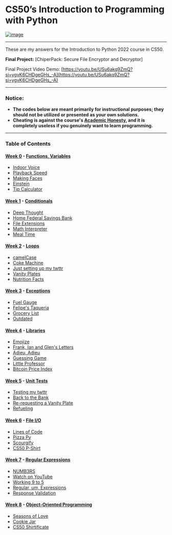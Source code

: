# CS50’s Introduction to Programming with Python

[![image](https://github.com/Sreeju7733/ChiperPack/assets/77568405/c689a19e-aed1-47df-9e31-f2b7cb24f0e1)](https://certificates.cs50.io/2c93ffd9-177a-4187-9bb7-cac0780fa781)

---

These are my answers for the Introduction to Python 2022 course in CS50.

**Final Project:** [ChiperPack: Secure File Encryptor and Decryptor]

Final Project Video Demo: [https://youtu.be/USu6akq9ZmQ?si=ygvK6CHDgeGHs_-A](https://youtu.be/USu6akq9ZmQ?si=ygvK6CHDgeGHs_-A)

---

### Notice:
- **The codes below are meant primarily for instructional purposes; they should not be utilized or presented as your own solutions.**
- **Cheating is against the course's [Academic Honesty](https://cs50.harvard.edu/python/2022/honesty/), and it is completely useless if you genuinely want to learn programming.**

---

### Table of Contents
#### [Week 0](/Week_0/) - [Functions, Variables](https://cs50.harvard.edu/python/2022/weeks/0/)
- [Indoor Voice](/Week_0/indoor/)
- [Playback Speed](/Week_0/playback/)
- [Making Faces](/Week_0/faces/)
- [Einstein](/Week_0/einstein/)
- [Tip Calculator](/Week_0/tip/)

#### [Week 1](/Week_1/) - [Conditionals](https://cs50.harvard.edu/python/2022/weeks/1/)
- [Deep Thought](/Week_1/deep/)
- [Home Federal Savings Bank](/Week_1/bank/)
- [File Extensions](/Week_1/extensions/)
- [Math Interpreter](/Week_1/interpreter/)
- [Meal Time](/Week_1/meal/)

#### [Week 2](/Week_2/) - [Loops](https://cs50.harvard.edu/python/2022/weeks/2/)
- [camelCase](/Week_2/camel/)
- [Coke Machine](/Week_2/coke/)
- [Just setting up my twttr](/Week_2/twttr/)
- [Vanity Plates](/Week_2/plates/)
- [Nutrition Facts](/Week_2/nutrition/)

#### [Week 3](/Week_3/) - [Exceptions](https://cs50.harvard.edu/python/2022/weeks/3/)
- [Fuel Gauge](/Week_3/fuel/)
- [Felipe's Taqueria](/Week_3/taqueria/)
- [Grocery List](/Week_3/grocery/)
- [Outdated](/Week_3/outdated/)

#### [Week 4](/Week_4/) - [Libraries](https://cs50.harvard.edu/python/2022/weeks/4/)
- [Emojize](/Week_4/emojize/)
- [Frank, Ian and Glen's Letters](/Week_4/figlet/)
- [Adieu, Adieu](/Week_4/adieu/)
- [Guessing Game](/Week_4/game/)
- [Little Professor](/Week_4/professor/)
- [Bitcoin Price Index](/Week_4/bitcoin/)

#### [Week 5](/Week_5/) - [Unit Tests](https://cs50.harvard.edu/python/2022/weeks/5/)
- [Testing my twttr](/Week_5/test_twttr/)
- [Back to the Bank](/Week_5/test_bank/)
- [Re-requesting a Vanity Plate](/Week_5/test_plates/)
- [Refueling](/Week_5/test_fuel/)

#### [Week 6](/Week_6/) - [File I/O](https://cs50.harvard.edu/python/2022/weeks/6/)
- [Lines of Code](/Week_6/lines/)
- [Pizza Py](/Week_6/pizza/)
- [Scourgify](/Week_6/scourgify/)
- [CS50 P-Shirt](/Week_6/shirt/)

#### [Week 7](/Week_7/) - [Regular Expressions](https://cs50.harvard.edu/python/2022/weeks/7/)
- [NUMB3RS](/Week_7/numb3rs/)
- [Watch on YouTube](/Week_7/watch/)
- [Working 9 to 5](/Week_7/working/)
- [Regular, um, Expressions](/Week_7/um/)
- [Response Validation](/Week_7/response/)

#### [Week 8](/Week_8/) - [Object-Oriented Programming](https://cs50.harvard.edu/python/2022/weeks/8)
- [Seasons of Love](/Week_8/seasons/)
- [Cookie Jar](/Week_8/jar/)
- [CS50 Shirtificate](/Week_8/shirtificate/)